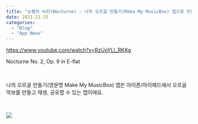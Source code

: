 ```yaml
---
title: "쇼팽의 녹턴(Nocturne) - 나의 오르골 만들기(Make My MusicBox) 앱으로 만든"
date: 2021-11-25
categories: 
  - "Blog"
  - "App News"
---
```


https://www.youtube.com/watch?v=RzUoYL\_RKKg

Nocturne No. 2, Op. 9 in E-flat

 

나의 오르골 만들기(영문명 Make My MusicBox) 앱은 아이폰/아이패드에서 오르골 악보를 만들고 재생, 공유할 수 있는 앱이에요.

 

![](./assets/img/wp-content/uploads/2021/11/스크린샷-2021-11-25-오후-11.03.11.jpg)

